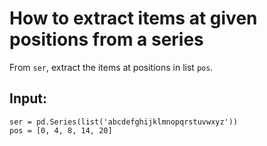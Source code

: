# How to extract items at given positions from a series

From `ser`, extract the items at positions in list `pos`.

## Input:

``` 
ser = pd.Series(list('abcdefghijklmnopqrstuvwxyz'))
pos = [0, 4, 8, 14, 20]
```